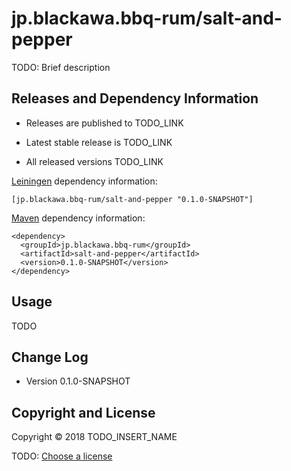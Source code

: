 # jp.blackawa.bbq-rum/salt-and-pepper

TODO: Brief description



## Releases and Dependency Information

* Releases are published to TODO_LINK

* Latest stable release is TODO_LINK

* All released versions TODO_LINK

[Leiningen] dependency information:

    [jp.blackawa.bbq-rum/salt-and-pepper "0.1.0-SNAPSHOT"]

[Maven] dependency information:

    <dependency>
      <groupId>jp.blackawa.bbq-rum</groupId>
      <artifactId>salt-and-pepper</artifactId>
      <version>0.1.0-SNAPSHOT</version>
    </dependency>

[Leiningen]: http://leiningen.org/
[Maven]: http://maven.apache.org/



## Usage

TODO



## Change Log

* Version 0.1.0-SNAPSHOT



## Copyright and License

Copyright © 2018 TODO_INSERT_NAME

TODO: [Choose a license](http://choosealicense.com/)

